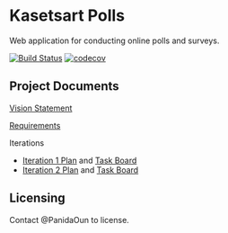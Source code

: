 # Kasetsart Polls
Web application for conducting online polls and surveys.

[![Build Status](https://travis-ci.com/PanidaOun/ku-polls.svg?branch=master)](https://travis-ci.com/PanidaOun/ku-polls)
[![codecov](https://codecov.io/gh/PanidaOun/ku-polls/branch/master/graph/badge.svg?token=LmTgp54OZ0)](undefined)
## Project Documents

[Vision Statement](../../wiki/Vision%20Statement)

[Requirements](../../wiki/Requirements)

Iterations
* [Iteration 1 Plan](../../wiki/Iteration%201%20Plan) and [Task Board](../../projects/1)
* [Iteration 2 Plan](../../wiki/Iteration%202%20Plan) and [Task Board](../../projects/2)

## Licensing
Contact @PanidaOun to license.
